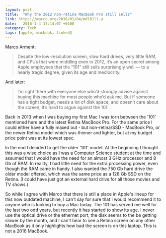 ```yaml
---
layout: post
title:  "Why the 2012 non-retina MacBook Pro still sells"
link: https://marco.org/2016/01/04/md101ll-a
date:   2016-1-4 17:14:07 +0100
category: Tech
tags: [apple, macbook, linked]
---
```


Marco Arment:

> Despite the low-resolution screen, slow hard drives, very little RAM, and CPUs that were middling even  in 2012, it’s an open secret among Apple employees that the “101” still sells surprisingly well — to a nearly tragic degree, given its age and mediocrity.

And later:

> I’m right there with everyone else who’d strongly advise against buying this machine for most people  who’d ask me. But if someone has a tight budget, needs a lot of disk space, and doesn’t care about the  screen, it’s hard to argue against the 101.

Back in 2013 when I was buying my first Mac I was torn between the '101' mentioned here and the latest Retina MacBook Pro. For the same price I could either have a fully maxed out - but non-retina/SSD - MacBook Pro, or the newer Retina model which was thinner and lighter, but at my budget price point was at its lowest spec.

In the end I decided to get the older '101' model. At the beginning I thought this was a wise choice as I was a Computer Science student at the time and assumed that I would have the need for an almost 3 GHz processor and 8 Gb of RAM. In reality, I had little need for the extra processing power, even though the RAM came in handy. I also wanted the 750 Gb hard drive the older model offered, which was the same price as a 128 Gb SSD on the Retina. (I could have just got an external hard drive for all those movies and TV shows.)

So while I agree with Marco that there is still a place in Apple's lineup for this now outdated machine, I can't say for sure that I would recommend it to anyone who is looking to buy a Mac today. The 101 has served me well for the last two odd years, but recently it has started to show its age. I never use the optical drive or the ethernet port, the disk seems to the be getting slower by the month, and I can't bear to see a Retina screen on any other MacBook as it only highlights how bad the screen is on this laptop. This is not a 2016 MacBook.